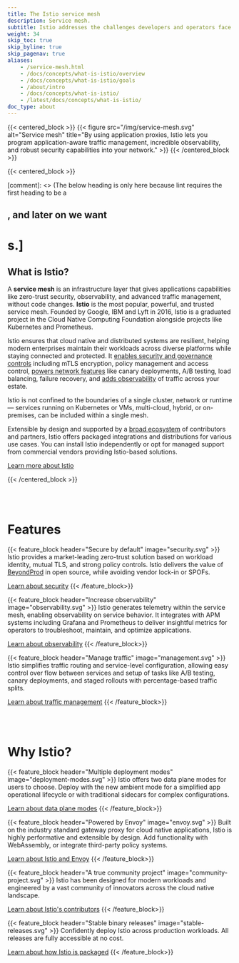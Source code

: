 ```yaml
---
title: The Istio service mesh
description: Service mesh.
subtitle: Istio addresses the challenges developers and operators face with a distributed or microservices architecture. Whether you're building from scratch, migrating existing applications to cloud native, or securing your existing estate, Istio can help. 
weight: 34
skip_toc: true
skip_byline: true
skip_pagenav: true
aliases:
    - /service-mesh.html
    - /docs/concepts/what-is-istio/overview
    - /docs/concepts/what-is-istio/goals
    - /about/intro
    - /docs/concepts/what-is-istio/
    - /latest/docs/concepts/what-is-istio/
doc_type: about
---
```



{{< centered_block >}}
{{< figure src="/img/service-mesh.svg" alt="Service mesh" title="By using application proxies, Istio lets you program application-aware traffic management, incredible observability, and robust security capabilities into your network." >}}
{{< /centered_block >}}

{{< centered_block >}}

[comment]: <> (The below heading is only here because lint requires the first heading to be a <h2>, and later on we want <h1>s.]

## What is Istio?

A **service mesh** is an infrastructure layer that gives applications capabilities like zero-trust security, observability, and advanced traffic management, without code changes. **Istio** is the most popular, powerful, and trusted service mesh. Founded by Google, IBM and Lyft in 2016, Istio is a graduated project in the Cloud Native Computing Foundation alongside projects like Kubernetes and Prometheus.

Istio ensures that cloud native and distributed systems are resilient, helping modern enterprises maintain their workloads across diverse platforms while staying connected and protected. It [enables security and governance controls](/docs/concepts/observability/) including mTLS encryption, policy management and access control, [powers network features](/docs/concepts/traffic-management/) like canary deployments, A/B testing, load balancing, failure recovery, and [adds observability](/docs/concepts/observability/) of traffic across your estate.

Istio is not confined to the boundaries of a single cluster, network or runtime — services running on Kubernetes or VMs, multi-cloud, hybrid, or on-premises, can be included within a single mesh.

Extensible by design and supported by a [broad ecosystem](/about/ecosystem) of contributors and partners, Istio offers packaged integrations and distributions for various use cases. You can install Istio independently or opt for managed support from commercial vendors providing Istio-based solutions.

<div class="cta-container">
    <a class="btn" href="/docs/overview/">Learn more about Istio</a>
</div>

{{< /centered_block >}}

<br/><br/>

# Features

{{< feature_block header="Secure by default" image="security.svg" >}}
Istio provides a market-leading zero-trust solution based on workload identity, mutual TLS, and strong policy controls. Istio delivers the value of [BeyondProd](https://cloud.google.com/security/beyondprod/) in open source, while avoiding vendor lock-in or SPOFs.

<a class="btn" href="/docs/concepts/security/">Learn about security</a>
{{< /feature_block>}}

{{< feature_block header="Increase observability" image="observability.svg" >}}
Istio generates telemetry within the service mesh, enabling observability on service behavior. It integrates with APM systems including Grafana and Prometheus to deliver insightful metrics for operators to troubleshoot, maintain, and optimize applications.

<a class="btn" href="/docs/concepts/observability/">Learn about observability</a>
{{< /feature_block>}}

{{< feature_block header="Manage traffic" image="management.svg" >}}
Istio simplifies traffic routing and service-level configuration, allowing easy control over flow between services and setup of tasks like A/B testing, canary deployments, and staged rollouts with percentage-based traffic splits.

<a class="btn" href="/docs/concepts/traffic-management/">Learn about traffic management</a>
{{< /feature_block>}}

<br/><br/>

# Why Istio?

{{< feature_block header="Multiple deployment modes" image="deployment-modes.svg" >}}
Istio offers two data plane modes for users to choose. Deploy with the new ambient mode for a simplified app operational lifecycle or with traditional sidecars for complex configurations.

<a class="btn" href="/docs/overview/dataplane-modes/">Learn about data plane modes</a>
{{< /feature_block>}}

{{< feature_block header="Powered by Envoy" image="envoy.svg" >}}
Built on the industry standard gateway proxy for cloud native applications, Istio is highly performative and extensible by design. Add functionality with WebAssembly, or integrate third-party policy systems.

<a class="btn" href="/docs/overview/why-choose-istio/#envoy">Learn about Istio and Envoy</a>
{{< /feature_block>}}

{{< feature_block header="A true community project" image="community-project.svg" >}}
Istio has been designed for modern workloads and engineered by a vast community of innovators across the cloud native landscape.

<a class="btn" href="/docs/overview/why-choose-istio/#community">Learn about Istio's contributors</a>
{{< /feature_block>}}

{{< feature_block header="Stable binary releases" image="stable-releases.svg" >}}
Confidently deploy Istio across production workloads. All releases are fully accessible at no cost.

<a class="btn" href="/docs/overview/why-choose-istio/#packages">Learn about how Istio is packaged</a>
{{< /feature_block>}}
